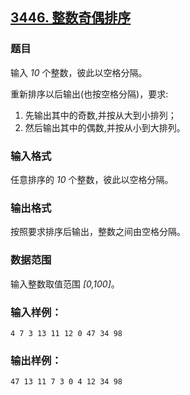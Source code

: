 ## [3446. 整数奇偶排序](https://www.acwing.com/problem/content/3449/)

### 题目

输入 *10* 个整数，彼此以空格分隔。

重新排序以后输出(也按空格分隔)，要求:

1. 先输出其中的奇数,并按从大到小排列；
2. 然后输出其中的偶数,并按从小到大排列。

### 输入格式

任意排序的 *10* 个整数，彼此以空格分隔。

### 输出格式

按照要求排序后输出，整数之间由空格分隔。

### 数据范围

输入整数取值范围 *[0,100]*。

### 输入样例：

```
4 7 3 13 11 12 0 47 34 98
```

### 输出样例：

```
47 13 11 7 3 0 4 12 34 98
```
